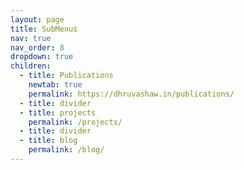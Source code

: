 ```yaml
---
layout: page
title: SubMenus
nav: true
nav_order: 8
dropdown: true
children:
  - title: Publications
    newtab: true
    permalink: https://dhruvashaw.in/publications/
  - title: divider
  - title: projects
    permalink: /projects/
  - title: divider
  - title: blog
    permalink: /blog/
---
```

